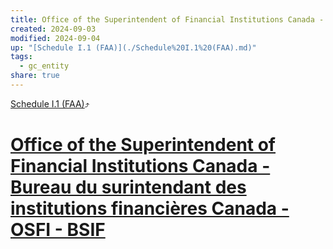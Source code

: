 ```yaml
---
title: Office of the Superintendent of Financial Institutions Canada - Bureau du surintendant des institutions financières Canada - OSFI - BSIF
created: 2024-09-03
modified: 2024-09-04
up: "[Schedule I.1 (FAA)](./Schedule%20I.1%20(FAA).md)"
tags:
  - gc_entity
share: true
---
```

[Schedule I.1 (FAA)](./Schedule%20I.1%20(FAA).md)⤴️
# [Office of the Superintendent of Financial Institutions Canada - Bureau du surintendant des institutions financières Canada - OSFI - BSIF](Office%20of%20the%20Superintendent%20of%20Financial%20Institutions%20Canada%20-%20Bureau%20du%20surintendant%20des%20institutions%20financi%C3%A8res%20Canada%20-%20OSFI%20-%20BSIF.md)
